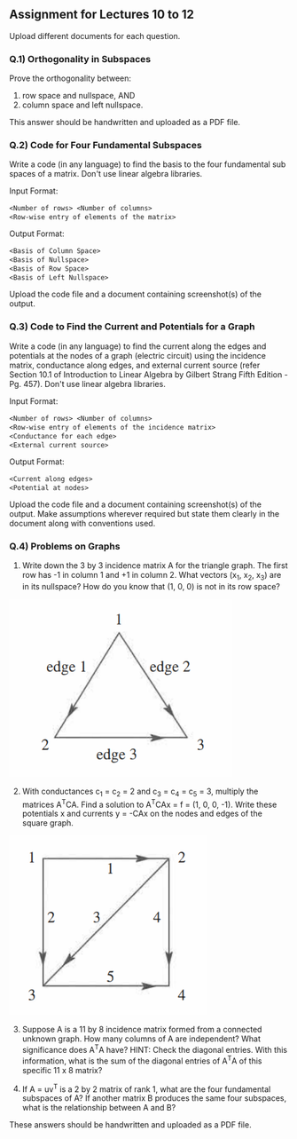 ## Assignment for Lectures 10 to 12

Upload different documents for each question.

### Q.1) Orthogonality in Subspaces

Prove the orthogonality between:
1. row space and nullspace, AND
2. column space and left nullspace.

This answer should be handwritten and uploaded as a PDF file.

### Q.2) Code for Four Fundamental Subspaces

Write a code (in any language) to find the basis to the four fundamental sub spaces of a matrix. Don't use linear algebra libraries.

Input Format:

```
<Number of rows> <Number of columns>
<Row-wise entry of elements of the matrix>
```

Output Format:

```
<Basis of Column Space>
<Basis of Nullspace>
<Basis of Row Space>
<Basis of Left Nullspace>
```

Upload the code file and a document containing screenshot(s) of the output.

### Q.3) Code to Find the Current and Potentials for a Graph

Write a code (in any language) to find the current along the edges and potentials at the nodes of a graph (electric circuit) using the incidence matrix, conductance along edges, and external current source (refer Section 10.1 of Introduction to Linear Algebra by Gilbert Strang Fifth Edition - Pg. 457). Don't use linear algebra libraries.

Input Format:

```
<Number of rows> <Number of columns>
<Row-wise entry of elements of the incidence matrix>
<Conductance for each edge>
<External current source>
```

Output Format:

```
<Current along edges>
<Potential at nodes>
```

Upload the code file and a document containing screenshot(s) of the output. Make assumptions wherever required but state them clearly in the document along with conventions used.

### Q.4) Problems on Graphs

1. Write down the 3 by 3 incidence matrix A for the triangle graph. The first row has -1 in column 1 and +1 in column 2. What vectors (x<sub>1</sub>, x<sub>2</sub>, x<sub>3</sub>) are in its nullspace? How do you know that (1, 0, 0) is not in its row space?

![Triangle Network](Images/Assignment_Triangle_Lec10to12.PNG)

2. With conductances c<sub>1</sub> = c<sub>2</sub> = 2 and c<sub>3</sub> = c<sub>4</sub> = c<sub>5</sub> = 3, multiply the matrices A<sup>T</sup>CA. Find a solution to A<sup>T</sup>CAx = f = (1, 0, 0, -1). Write these potentials x and currents y = -CAx on the nodes and edges of the square graph.

![Square Network](Images/Assignment_Square_Lec10to12.PNG)

3. Suppose A is a 11 by 8 incidence matrix formed from a connected unknown graph. How many columns of A are independent? What significance does A<sup>T</sup>A have? HINT: Check the diagonal entries. With this information, what is the sum of the diagonal entries of A<sup>T</sup>A of this specific 11 x 8 matrix?

4. If A = uv<sup>T</sup> is a 2 by 2 matrix of rank 1, what are the four fundamental subspaces of A? If another matrix B produces the same four subspaces, what is the relationship between A and B?

These answers should be handwritten and uploaded as a PDF file.
